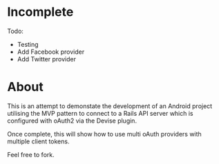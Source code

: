 # Incomplete

Todo:
 - Testing
 - Add Facebook provider
 - Add Twitter provider

# About

This is an attempt to demonstate the development of an Android project
utilising the MVP pattern to connect to a Rails API server which is configured
with oAuth2 via the Devise plugin.

Once complete, this will show how to use multi oAuth providers with multiple
client tokens.

Feel free to fork.


